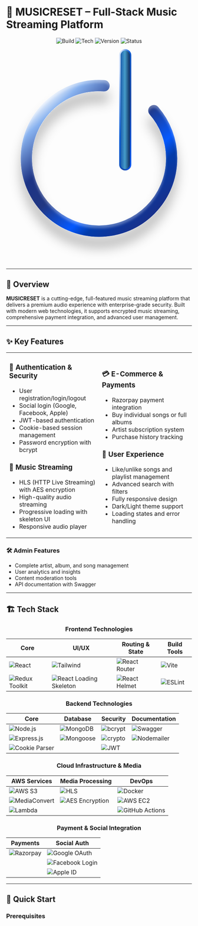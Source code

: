 # 🎵 MUSICRESET – Full-Stack Music Streaming Platform

<div align="center">

![Build](https://img.shields.io/badge/build-passing-brightgreen)
![Tech](https://img.shields.io/badge/stack-React%20%7C%20Node%20%7C%20MongoDB%20%7C%20AWS%20%7C%20Docker-blue)
![Version](https://img.shields.io/badge/version-2.0.0-green)
![Status](https://img.shields.io/badge/status-production--ready-success)

</div>

<div align="center">
  <img src="data:image/svg+xml,%3csvg%20width='46'%20height='53'%20viewBox='0%200%2046%2053'%20fill='none'%20xmlns='http://www.w3.org/2000/svg'%3e%3cg%20filter='url(%23filter0_di_803_4322)'%3e%3cpath%20d='M36.599%2015.2069C39.3406%2018.3656%2041%2022.489%2041%2027C41%2036.9411%2032.9411%2045%2023%2045C13.0589%2045%205%2036.9411%205%2027C5%2017.0589%2013.0589%209%2023%209C23.4173%209%2023.8312%209.0142%2024.2414%209.04214'%20stroke='url(%23paint0_linear_803_4322)'%20stroke-width='2.8125'%20stroke-linecap='round'%20stroke-linejoin='round'/%3e%3c/g%3e%3crect%20x='28.1758'%20y='0.175781'%20width='2.64844'%20height='29.6484'%20rx='1.32422'%20fill='url(%23paint1_linear_803_4322)'%20stroke='url(%23paint2_linear_803_4322)'%20stroke-width='0.351562'/%3e%3cdefs%3e%3cfilter%20id='filter0_di_803_4322'%20x='0.781252'%20y='7.59375'%20width='44.4375'%20height='44.4375'%20filterUnits='userSpaceOnUse'%20color-interpolation-filters='sRGB'%3e%3cfeFlood%20flood-opacity='0'%20result='BackgroundImageFix'/%3e%3cfeColorMatrix%20in='SourceAlpha'%20type='matrix'%20values='0%200%200%200%200%200%200%200%200%200%200%200%200%200%200%200%200%200%20127%200'%20result='hardAlpha'/%3e%3cfeOffset%20dy='2.8125'/%3e%3cfeGaussianBlur%20stdDeviation='1.40625'/%3e%3cfeComposite%20in2='hardAlpha'%20operator='out'/%3e%3cfeColorMatrix%20type='matrix'%20values='0%200%200%200%200%200%200%200%200%200%200%200%200%200%200%200%200%200%200.25%200'/%3e%3cfeBlend%20mode='normal'%20in2='BackgroundImageFix'%20result='effect1_dropShadow_803_4322'/%3e%3cfeBlend%20mode='normal'%20in='SourceGraphic'%20in2='effect1_dropShadow_803_4322'%20result='shape'/%3e%3cfeColorMatrix%20in='SourceAlpha'%20type='matrix'%20values='0%200%200%200%200%200%200%200%200%200%200%200%200%200%200%200%200%200%20127%200'%20result='hardAlpha'/%3e%3cfeOffset%20dy='0.703125'/%3e%3cfeGaussianBlur%20stdDeviation='0.28125'/%3e%3cfeComposite%20in2='hardAlpha'%20operator='arithmetic'%20k2='-1'%20k3='1'/%3e%3cfeColorMatrix%20type='matrix'%20values='0%200%200%200%201%200%200%200%200%201%200%200%200%200%201%200%200%200%200.31%200'/%3e%3cfeBlend%20mode='normal'%20in2='shape'%20result='effect2_innerShadow_803_4322'/%3e%3c/filter%3e%3clinearGradient%20id='paint0_linear_803_4322'%20x1='8.72414'%20y1='12.7241'%20x2='38.5172'%20y2='45'%20gradientUnits='userSpaceOnUse'%3e%3cstop%20stop-color='white'/%3e%3cstop%20offset='0.086327'%20stop-color='%2388B2EF'/%3e%3cstop%20offset='0.285547'%20stop-color='%231D3485'/%3e%3cstop%20offset='0.441866'%20stop-color='%23213782'/%3e%3cstop%20offset='0.641761'%20stop-color='%230459FE'/%3e%3cstop%20offset='0.723958'%20stop-color='%23033CAA'/%3e%3cstop%20offset='0.890708'%20stop-color='%2317318C'/%3e%3c/linearGradient%3e%3clinearGradient%20id='paint1_linear_803_4322'%20x1='28'%20y1='15.4286'%20x2='31'%20y2='15.4286'%20gradientUnits='userSpaceOnUse'%3e%3cstop%20stop-color='%23104BA5'/%3e%3cstop%20offset='0.46875'%20stop-color='%23459CCA'/%3e%3cstop%20offset='1'%20stop-color='%23000E3F'/%3e%3c/linearGradient%3e%3clinearGradient%20id='paint2_linear_803_4322'%20x1='28.3103'%20y1='3.10345'%20x2='33.6443'%20y2='3.68129'%20gradientUnits='userSpaceOnUse'%3e%3cstop%20stop-color='%23CCDEF9'/%3e%3cstop%20offset='0.359375'%20stop-color='%23095CD6'/%3e%3cstop%20offset='0.65625'%20stop-color='%231746A3'/%3e%3cstop%20offset='1'%20stop-color='%230556F4'/%3e%3c/linearGradient%3e%3c/defs%3e%3c/svg%3e" alt="MusicReset Banner" width="100%" />
</div>

---

## 🌟 Overview

**MUSICRESET** is a cutting-edge, full-featured music streaming platform that delivers a premium audio experience with enterprise-grade security. Built with modern web technologies, it supports encrypted music streaming, comprehensive payment integration, and advanced user management.

---

## ✨ Key Features

<table>
<tr>
<td width="50%">

### 🔐 **Authentication & Security**
- User registration/login/logout
- Social login (Google, Facebook, Apple)
- JWT-based authentication
- Cookie-based session management
- Password encryption with bcrypt

### 🎵 **Music Streaming**
- HLS (HTTP Live Streaming) with AES encryption
- High-quality audio streaming
- Progressive loading with skeleton UI
- Responsive audio player

</td>
<td width="50%">

### 💳 **E-Commerce & Payments**
- Razorpay payment integration
- Buy individual songs or full albums
- Artist subscription system
- Purchase history tracking

### 🎨 **User Experience**
- Like/unlike songs and playlist management
- Advanced search with filters
- Fully responsive design
- Dark/Light theme support
- Loading states and error handling

</td>
</tr>
</table>

### 🛠 **Admin Features**
- Complete artist, album, and song management
- User analytics and insights
- Content moderation tools
- API documentation with Swagger

---

## 🏗️ Tech Stack

<div align="center">

### **Frontend Technologies**
| Core | UI/UX | Routing & State | Build Tools |
|------|-------|-----------------|-------------|
| ![React](https://img.shields.io/badge/React-18.x-61DAFB?logo=react) | ![Tailwind](https://img.shields.io/badge/Tailwind_CSS-3.x-06B6D4?logo=tailwindcss) | ![React Router](https://img.shields.io/badge/React_Router-6.x-CA4245?logo=reactrouter) | ![Vite](https://img.shields.io/badge/Vite-4.x-646CFF?logo=vite) |
| ![Redux Toolkit](https://img.shields.io/badge/Redux_Toolkit-1.9-764ABC?logo=redux) | ![React Loading Skeleton](https://img.shields.io/badge/Loading_Skeleton-3.x-gray) | ![React Helmet](https://img.shields.io/badge/React_Helmet-6.x-blue) | ![ESLint](https://img.shields.io/badge/ESLint-8.x-4B32C3?logo=eslint) |

### **Backend Technologies**
| Core | Database | Security | Documentation |
|------|----------|----------|---------------|
| ![Node.js](https://img.shields.io/badge/Node.js-18.x-339933?logo=nodedotjs) | ![MongoDB](https://img.shields.io/badge/MongoDB-6.x-47A248?logo=mongodb) | ![bcrypt](https://img.shields.io/badge/bcrypt-5.x-red) | ![Swagger](https://img.shields.io/badge/Swagger-3.x-85EA2D?logo=swagger) |
| ![Express.js](https://img.shields.io/badge/Express.js-4.x-000000?logo=express) | ![Mongoose](https://img.shields.io/badge/Mongoose-7.x-880000) | ![crypto](https://img.shields.io/badge/crypto-Node_built--in-green) | ![Nodemailer](https://img.shields.io/badge/Nodemailer-6.x-blue) |
| ![Cookie Parser](https://img.shields.io/badge/Cookie_Parser-1.x-orange) | | ![JWT](https://img.shields.io/badge/JWT-9.x-000000?logo=jsonwebtokens) | |

### **Cloud Infrastructure & Media**
| AWS Services | Media Processing | DevOps |
|--------------|------------------|--------|
| ![AWS S3](https://img.shields.io/badge/AWS_S3-Storage-FF9900?logo=amazons3) | ![HLS](https://img.shields.io/badge/HLS-Streaming-red) | ![Docker](https://img.shields.io/badge/Docker-20.x-2496ED?logo=docker) |
| ![MediaConvert](https://img.shields.io/badge/MediaConvert-Processing-FF9900) | ![AES Encryption](https://img.shields.io/badge/AES-Encryption-green) | ![AWS EC2](https://img.shields.io/badge/AWS_EC2-Compute-FF9900?logo=amazonec2) |
| ![Lambda](https://img.shields.io/badge/AWS_Lambda-Serverless-FF9900?logo=awslambda) | | ![GitHub Actions](https://img.shields.io/badge/GitHub_Actions-CI/CD-2088FF?logo=githubactions) |

### **Payment & Social Integration**
| Payments | Social Auth |
|----------|-------------|
| ![Razorpay](https://img.shields.io/badge/Razorpay-528DD7?logo=razorpay) | ![Google OAuth](https://img.shields.io/badge/Google_OAuth-4285F4?logo=google) |
| | ![Facebook Login](https://img.shields.io/badge/Facebook_Login-1877F2?logo=facebook) |
| | ![Apple ID](https://img.shields.io/badge/Apple_ID-000000?logo=apple) |

</div>

---

## 🚀 Quick Start

### **Prerequisites**

